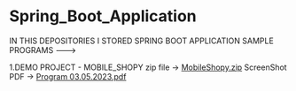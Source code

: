 # Spring_Boot_Application
IN THIS DEPOSITORIES I STORED SPRING BOOT APPLICATION SAMPLE PROGRAMS --->

1.DEMO PROJECT - MOBILE_SHOPY
zip file -> [MobileShopy.zip](https://github.com/MandarKushte/Spring_Boot_Application/files/11381074/MobileShopy.zip)
ScreenShot PDF -> [Program 03.05.2023.pdf](https://github.com/MandarKushte/Spring_Boot_Application/files/11381125/Program.03.05.2023.pdf)
